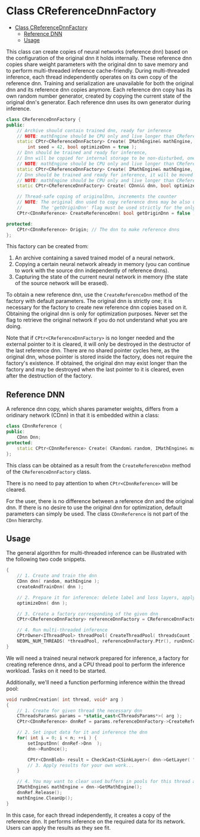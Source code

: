# Class CReferenceDnnFactory

<!-- TOC -->

- [Class CReferenceDnnFactory](#class-creferencednnfactory)
    - [Reference DNN](#reference-dnn)
    - [Usage](#usage)

<!-- /TOC -->

This class can create copies of neural networks (reference dnn) based on the configuration of the original dnn it holds internally.
These reference dnn copies share weight parameters with the original dnn to save memory and to perform multi-threaded inference cache-friendly.
During multi-threaded inference, each thread independently operates on its own copy of the reference dnn.
Training and serialization are unavailable for both the original dnn and its reference dnn copies anymore.
Each reference dnn copy has its own random number generator, created by copying the current state of the original dnn's generator.
Each reference dnn uses its own generator during inference.
```cpp
class CReferenceDnnFactory {
public:
	// Archive should contain trained dnn, ready for inference
	// NOTE: mathEngine should be CPU only and live longer than CReferenceDnnFactory
	static CPtr<CReferenceDnnFactory> Create( IMathEngine& mathEngine, CArchive& archive,
		int seed = 42, bool optimizeDnn = true );
	// Dnn should be trained and ready for inference,
	// Dnn will be copied for internal storage to be non-disturbed, one can use argument dnn further as one wants
	// NOTE: mathEngine should be CPU only and live longer than CReferenceDnnFactory
	static CPtr<CReferenceDnnFactory> Create( IMathEngine& mathEngine, const CDnn& dnn, bool optimizeDnn = true );
	// Dnn should be trained and ready for inference, it will be moved inside and cannot be used outside.
	// NOTE: mathEngine should be CPU only and live longer than CReferenceDnnFactory
	static CPtr<CReferenceDnnFactory> Create( CDnn&& dnn, bool optimizeDnn = true );

	// Thread-safe coping of originalDnn, increments the counter
	// NOTE: The original dnn used to copy reference dnns may be also used as one more reference dnn (optimization)
	//       The 'getOriginDnn' flag must be used strictly for the only thread.
	CPtr<CDnnReference> CreateReferenceDnn( bool getOriginDnn = false );

protected:
	CPtr<CDnnReference> Origin; // The dnn to make reference dnns
};
```
This factory can be created from:
1. An archive containing a saved trained model of a neural network.
2. Copying a certain neural network already in memory (you can continue to work with the source dnn independently of reference dnns).
3. Capturing the state of the current neural network in memory (the state of the source network will be erased).

To obtain a new reference dnn, use the `CreateReferenceDnn` method of the factory with default parameters.
The original dnn is strictly one; it is necessary for the factory to create new reference dnn copies based on it.
Obtaining the original dnn is only for optimization purposes.
Never set the flag to retrieve the original network if you do not understand what you are doing.

Note that if `CPtr<CReferenceDnnFactory>` is no longer needed and the external pointer to it is cleared, it will only be destroyed in the destructor of the last reference dnn.
There are no shared pointer cycles here, as the original dnn, whose pointer is stored inside the factory, does not require the factory's existence.
If obtained, the original dnn may exist longer than the factory and may be destroyed when the last pointer to it is cleared, even after the destruction of the factory.


## Reference DNN

A reference dnn copy, which shares parameter weights, differs from a oridinary network (CDnn) in that it is embedded within a class:
```cpp
class CDnnReference {
public:
	CDnn Dnn;
protected:
	static CPtr<CDnnReference> Create( CRandom& random, IMathEngine& mathEngine );
};
```
This class can be obtained as a result from the `CreateReferenceDnn` method of the `CReferenceDnnFactory` class.

There is no need to pay attention to when `CPtr<CDnnReference>` will be cleared.

For the user, there is no difference between a reference dnn and the original dnn.
If there is no desire to use the original dnn for optimization, default parameters can simply be used.
The class `CDnnReference` is not part of the `CDnn` hierarchy.


## Usage

The general algorithm for multi-threaded inference can be illustrated with the following two code snippets.
```cpp
{
	// 1. Create and train the dnn 
	CDnn dnn( random, mathEngine );
	createAndTrainDnn( dnn );

	// 2. Prepare it for inference: delete label and loss layers, apply optimizations
	optimizeDnn( dnn );

	// 3. Create a factory corresponding of the given dnn
	CPtr<CReferenceDnnFactory> referenceDnnFactory = CReferenceDnnFactory::Create( mathEngine, dnn );

	// 4. Run multi-threaded inference
	CPtrOwner<IThreadPool> threadPool( CreateThreadPool( threadsCount ) );
	NEOML_NUM_THREADS( *threadPool, referenceDnnFactory.Ptr(), runDnnCreation )
}
```
We will need a trained neural network prepared for inference, a factory for creating reference dnns,
and a CPU thread pool to perform the inference workload. Tasks on it need to be started.

Additionally, we'll need a function performing inference within the thread pool:
```cpp
void runDnnCreation( int thread, void* arg )
{
	// 1. Create for given thread the necessary dnn
	CThreadsParams& params = *static_cast<CThreadsParams*>( arg );
	CPtr<CDnnReference> dnnRef = params.referenceDnnFactory->CreateReferenceDnn();

	// 2. Set input data for it and inference the dnn
	for( int i = 0; i < n; ++i ) {
		setInputDnn( dnnRef->Dnn  );
		dnn->RunOnce();

		CPtr<CDnnBlob> result = CheckCast<CSinkLayer>( dnn->GetLayer( "sink" ).Ptr() )->GetBlob();
		// 3. Apply results for your own work...
	}

	// 4. You may want to clear used buffers in pools for this thread after your work
	IMathEngine& mathEngine = dnn->GetMathEngine();
	dnnRef.Release();
	mathEngine.CleanUp();
}
```
In this case, for each thread independently, it creates a copy of the reference dnn.
It performs inference on the required data for its network.
Users can apply the results as they see fit.

